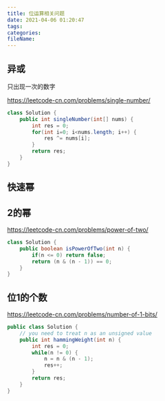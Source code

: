 ```yaml
---
title: 位运算相关问题
date: 2021-04-06 01:20:47
tags:
categories:
fileName:
---
```






## 异或

只出现一次的数字

https://leetcode-cn.com/problems/single-number/

```java
class Solution {
    public int singleNumber(int[] nums) {
        int res = 0;
        for(int i=0; i<nums.length; i++) {
            res ^= nums[i];
        }
        return res;
    }
}
```



## 快速幂





## 2的幂

https://leetcode-cn.com/problems/power-of-two/

```java
class Solution {
    public boolean isPowerOfTwo(int n) {
        if(n <= 0) return false;
        return (n & (n - 1)) == 0;
    }
}
```



## 位1的个数

https://leetcode-cn.com/problems/number-of-1-bits/

```java
public class Solution {
    // you need to treat n as an unsigned value
    public int hammingWeight(int n) {
        int res = 0;
        while(n != 0) {
            n = n & (n - 1);
            res++;
        }
        return res;
    }
}
```

